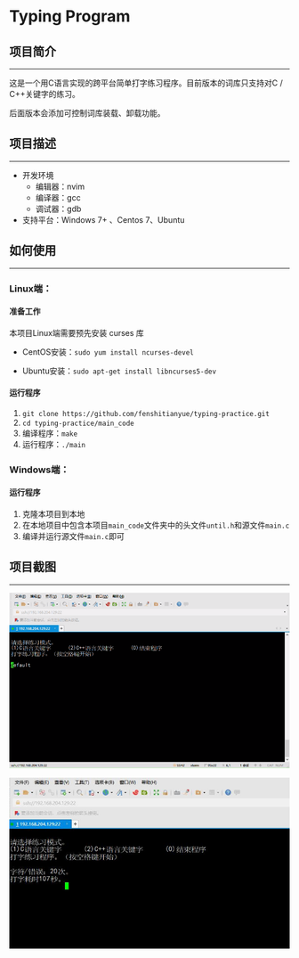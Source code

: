 # Typing Program



## 项目简介

---

这是一个用C语言实现的跨平台简单打字练习程序。目前版本的词库只支持对C / C++关键字的练习。

后面版本会添加可控制词库装载、卸载功能。

## 项目描述

---

- 开发环境
  - 编辑器：nvim
  - 编译器：gcc
  - 调试器：gdb
- 支持平台：Windows 7+ 、Centos 7、Ubuntu

## 如何使用

---

### Linux端：

#### 准备工作

本项目Linux端需要预先安装 curses 库

- CentOS安装：`sudo yum install ncurses-devel`

- Ubuntu安装：`sudo apt-get install libncurses5-dev`

#### 运行程序

1. `git clone https://github.com/fenshitianyue/typing-practice.git`
2. `cd typing-practice/main_code`
3. 编译程序：`make`
4. 运行程序：`./main`

### Windows端：

#### 运行程序

1. 克隆本项目到本地
2. 在本地项目中包含本项目`main_code`文件夹中的头文件`until.h`和源文件`main.c`
3. 编译并运行源文件`main.c`即可

## 项目截图

---

![demo](https://github.com/fenshitianyue/typing-practice/blob/master/images/demo.gif)

![project screenshots](https://github.com/fenshitianyue/typing-practice/blob/master/images/screenshots.jpg)

